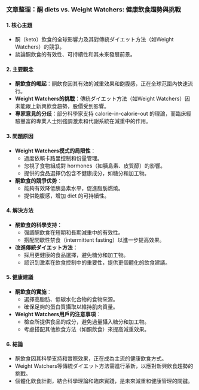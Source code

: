 ### 文章整理：酮 diets vs. Weight Watchers: 健康飲食趨勢與挑戰

#### 1. 核心主題
- 酮（keto）飲食的全球影響力及其對傳統ダイエット方法（如Weight Watchers）的競爭。
- 談論酮飲食的有效性、可持續性和其未來發展前景。

#### 2. 主要觀念
- **酮飲食的崛起**：酮飲食因其有效的減重效果和飽腹感，正在全球范圍內快速流行。
- **Weight Watchers的挑戰**：傳統ダイエット方法（如Weight Watchers）因未能跟上新興飲食趨勢，股價受到影響。
- **專家意見的分歧**：部分科學家支持 calorie-in-calorie-out 的理論，而臨床經驗豐富的專業人士則強調激素和代謝系統在減重中的作用。

#### 3. 問題原因
- **Weight Watchers模式的局限性**：
  - 過度依賴卡路里控制和份量管理。
  - 忽視了食物組成對 hormones（如胰島素、皮質醇）的影響。
  - 提供的食品選擇仍包含不健康成分，如糖分和加工物。
- **酮飲食的競爭优势**：
  - 能夠有效降低胰島素水平，促進脂肪燃燒。
  - 提供飽腹感，增加 diet 的可持續性。

#### 4. 解決方法
- **酮飲食的科學支持**：
  - 强調酮飲食在短期和長期減重中的有效性。
  - 搭配間歇性禁食（intermittent fasting）以進一步提高效果。
- **改進傳統ダイエット方法**：
  - 採用更健康的食品選擇，避免糖分和加工物。
  - 認识到激素在飲食控制中的重要性，提供更個體化的飲食建議。

#### 5. 健康建議
- **酮飲食的實施**：
  - 選擇高脂肪、低碳水化合物的食物來源。
  - 確保足夠的蛋白質攝取以維持肌肉質量。
- **Weight Watchers用戶的注意事項**：
  - 檢查所提供食品的成分，避免過量攝入糖分和加工物。
  - 考慮搭配其他飲食方法（如酮飲食）來提高減重效果。

#### 6. 結論
- 酮飲食因其科學支持和實際效果，正在成為主流的健康飲食方式。
- Weight Watchers等傳統ダイエット方法需進行革新，以應對新興飲食趨勢的挑戰。
- 個體化飲食計劃，結合科學理論和臨床實踐，是未來減重和健康管理的關鍵。